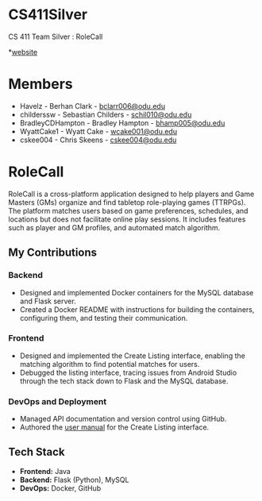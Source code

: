 # CS411Silver
CS 411 Team Silver : RoleCall

*[website](https://WyattCake1.github.io/CS411Silver)

# Members
- Havelz - Berhan Clark - bclarr006@odu.edu
- childerssw - Sebastian Childers - schil010@odu.edu
- BradleyCDHampton - Bradley Hampton - bhamp005@odu.edu
- WyattCake1 - Wyatt Cake - wcake001@odu.edu
- cskee004 - Chris Skeens - cskee004@odu.edu

# RoleCall

RoleCall is a cross-platform application designed to help players and Game Masters (GMs) organize and find tabletop role-playing games (TTRPGs). The platform matches users based on game preferences, schedules, and locations but does not facilitate online play sessions. It includes features such as player and GM profiles, and automated match algorithm.

## My Contributions

### Backend
- Designed and implemented Docker containers for the MySQL database and Flask server.
- Created a Docker README with instructions for building the containers, configuring them, and testing their communication.

### Frontend
- Designed and implemented the Create Listing interface, enabling the matching algorithm to find potential matches for users.
- Debugged the listing interface, tracing issues from Android Studio through the tech stack down to Flask and the MySQL database.

### DevOps and Deployment
- Managed API documentation and version control using GitHub.
- Authored the [user manual](https://github.com/WyattCake1/CS411Silver/wiki/5.2-Listings) for the Create Listing interface.

## Tech Stack
- **Frontend:** Java
- **Backend:** Flask (Python), MySQL
- **DevOps:** Docker, GitHub


